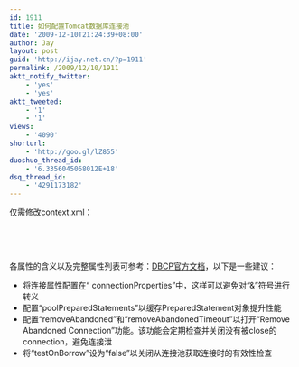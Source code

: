 ```yaml
---
id: 1911
title: 如何配置Tomcat数据库连接池
date: '2009-12-10T21:24:39+08:00'
author: Jay
layout: post
guid: 'http://ijay.net.cn/?p=1911'
permalink: /2009/12/10/1911
aktt_notify_twitter:
    - 'yes'
    - 'yes'
aktt_tweeted:
    - '1'
    - '1'
views:
    - '4090'
shorturl:
    - 'http://goo.gl/lZ855'
duoshuo_thread_id:
    - '6.3356045068012E+18'
dsq_thread_id:
    - '4291173182'
---
```


仅需修改context.xml：
<pre lang="xml"><context path="/chinatrial">
    <resource
        name="jdbc/DBPool"
        type="javax.sql.DataSource"
        driverClassName="com.mysql.jdbc.Driver"
        maxIdle="16"
        minIdle="8"
        maxActive="64"
        initialSize="16"
        username="root"
        password="root"
        poolPreparedStatements="true"
        removeAbandoned="true"
        removeAbandonedTimeout="60"
        testOnBorrow="false "
        url="jdbc:mysql://localhost/chinatrial"
        connectionProperties="useUnicode=true;characterEncoding=utf-8;autoReconnect=true">
</context>
</pre>
各属性的含义以及完整属性列表可参考：<a href="http://commons.apache.org/dbcp/configuration.html" target="_blank">DBCP官方文档</a>，以下是一些建议：
<ul>
	<li> 将连接属性配置在“ connectionProperties”中，这样可以避免对“&amp;”符号进行转义</li>
	<li>配置“poolPreparedStatements”以缓存PreparedStatement对象提升性能</li>
	<li>配置“removeAbandoned”和“removeAbandonedTimeout”以打开“Remove Abandoned Connection”功能。该功能会定期检查并关闭没有被close的connection，避免连接泄</li>
	<li>将“testOnBorrow”设为“false”以关闭从连接池获取连接时的有效性检查</li>
</ul>